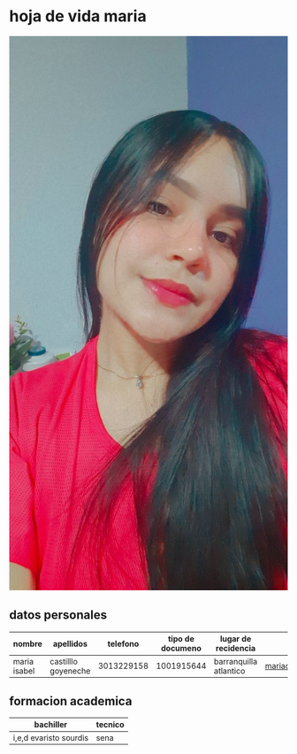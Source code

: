 

# hoja de vida maria 

<img src="img/IMG-20210529-WA0004 (2).jpg">

## datos personales 

| nombre  | apellidos | telefono | tipo de documeno | lugar de recidencia | coreo |
| --- | --- | --- | --- | ---| --- |
| maria isabel | castilllo goyeneche| 3013229158 | 1001915644 | barranquilla atlantico |mariacastillo2002g@gmail.com |

## formacion academica 
| bachiller | tecnico |
| --- | --- |
| i,e,d evaristo sourdis | sena |

